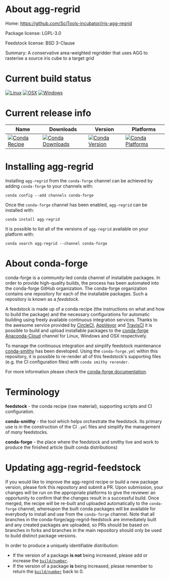 About agg-regrid
================

Home: https://github.com/SciTools-incubator/iris-agg-regrid

Package license: LGPL-3.0

Feedstock license: BSD 3-Clause

Summary: A conservative area-weighted regridder that uses AGG to rasterise a source iris cube to a target grid



Current build status
====================

[![Linux](https://img.shields.io/circleci/project/github/conda-forge/agg-regrid-feedstock/master.svg?label=Linux)](https://circleci.com/gh/conda-forge/agg-regrid-feedstock)
[![OSX](https://img.shields.io/travis/conda-forge/agg-regrid-feedstock/master.svg?label=macOS)](https://travis-ci.org/conda-forge/agg-regrid-feedstock)
[![Windows](https://img.shields.io/appveyor/ci/conda-forge/agg-regrid-feedstock/master.svg?label=Windows)](https://ci.appveyor.com/project/conda-forge/agg-regrid-feedstock/branch/master)

Current release info
====================

| Name | Downloads | Version | Platforms |
| --- | --- | --- | --- |
| [![Conda Recipe](https://img.shields.io/badge/recipe-agg--regrid-green.svg)](https://anaconda.org/conda-forge/agg-regrid) | [![Conda Downloads](https://img.shields.io/conda/dn/conda-forge/agg-regrid.svg)](https://anaconda.org/conda-forge/agg-regrid) | [![Conda Version](https://img.shields.io/conda/vn/conda-forge/agg-regrid.svg)](https://anaconda.org/conda-forge/agg-regrid) | [![Conda Platforms](https://img.shields.io/conda/pn/conda-forge/agg-regrid.svg)](https://anaconda.org/conda-forge/agg-regrid) |

Installing agg-regrid
=====================

Installing `agg-regrid` from the `conda-forge` channel can be achieved by adding `conda-forge` to your channels with:

```
conda config --add channels conda-forge
```

Once the `conda-forge` channel has been enabled, `agg-regrid` can be installed with:

```
conda install agg-regrid
```

It is possible to list all of the versions of `agg-regrid` available on your platform with:

```
conda search agg-regrid --channel conda-forge
```


About conda-forge
=================

conda-forge is a community-led conda channel of installable packages.
In order to provide high-quality builds, the process has been automated into the
conda-forge GitHub organization. The conda-forge organization contains one repository
for each of the installable packages. Such a repository is known as a *feedstock*.

A feedstock is made up of a conda recipe (the instructions on what and how to build
the package) and the necessary configurations for automatic building using freely
available continuous integration services. Thanks to the awesome service provided by
[CircleCI](https://circleci.com/), [AppVeyor](https://www.appveyor.com/)
and [TravisCI](https://travis-ci.org/) it is possible to build and upload installable
packages to the [conda-forge](https://anaconda.org/conda-forge)
[Anaconda-Cloud](https://anaconda.org/) channel for Linux, Windows and OSX respectively.

To manage the continuous integration and simplify feedstock maintenance
[conda-smithy](https://github.com/conda-forge/conda-smithy) has been developed.
Using the ``conda-forge.yml`` within this repository, it is possible to re-render all of
this feedstock's supporting files (e.g. the CI configuration files) with ``conda smithy rerender``.

For more information please check the [conda-forge documentation](https://conda-forge.org/docs/).

Terminology
===========

**feedstock** - the conda recipe (raw material), supporting scripts and CI configuration.

**conda-smithy** - the tool which helps orchestrate the feedstock.
                   Its primary use is in the construction of the CI ``.yml`` files
                   and simplify the management of *many* feedstocks.

**conda-forge** - the place where the feedstock and smithy live and work to
                  produce the finished article (built conda distributions)


Updating agg-regrid-feedstock
=============================

If you would like to improve the agg-regrid recipe or build a new
package version, please fork this repository and submit a PR. Upon submission,
your changes will be run on the appropriate platforms to give the reviewer an
opportunity to confirm that the changes result in a successful build. Once
merged, the recipe will be re-built and uploaded automatically to the
`conda-forge` channel, whereupon the built conda packages will be available for
everybody to install and use from the `conda-forge` channel.
Note that all branches in the conda-forge/agg-regrid-feedstock are
immediately built and any created packages are uploaded, so PRs should be based
on branches in forks and branches in the main repository should only be used to
build distinct package versions.

In order to produce a uniquely identifiable distribution:
 * If the version of a package **is not** being increased, please add or increase
   the [``build/number``](https://conda.io/docs/user-guide/tasks/build-packages/define-metadata.html#build-number-and-string).
 * If the version of a package **is** being increased, please remember to return
   the [``build/number``](https://conda.io/docs/user-guide/tasks/build-packages/define-metadata.html#build-number-and-string)
   back to 0.
